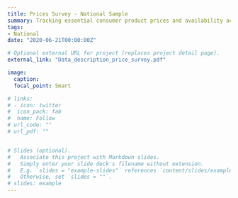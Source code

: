 ```yaml
---
title: Prices Survey - National Sample
summary: Tracking essential consumer product prices and availability across Kenya.
tags:
- National
date: "2020-06-21T00:00:00Z"

# Optional external URL for project (replaces project detail page).
external_link: "Data_description_price_survey.pdf"

image:
  caption: 
  focal_point: Smart

# links:
# - icon: twitter
#  icon_pack: fab
#  name: Follow
# url_code: ""
# url_pdf: ""


# Slides (optional).
#   Associate this project with Markdown slides.
#   Simply enter your slide deck's filename without extension.
#   E.g. `slides = "example-slides"` references `content/slides/example-slides.md`.
#   Otherwise, set `slides = ""`.
# slides: example
---
```


